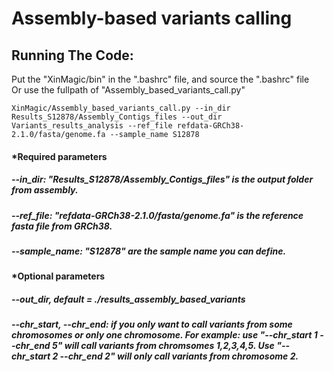 # Assembly-based variants calling 


## Running The Code:
Put the "XinMagic/bin" in the ".bashrc" file, and source the ".bashrc" file <br />
Or use the fullpath of "Assembly_based_variants_call.py"


```
XinMagic/Assembly_based_variants_call.py --in_dir Results_S12878/Assembly_Contigs_files --out_dir Variants_results_analysis --ref_file refdata-GRCh38-2.1.0/fasta/genome.fa --sample_name S12878
```
#### *Required parameters
##### --in_dir: "Results_S12878/Assembly_Contigs_files" is the output folder from assembly.

##### --ref_file: "refdata-GRCh38-2.1.0/fasta/genome.fa" is the reference fasta file from GRCh38.

#####  --sample_name: "S12878" are the sample name you can define. 


#### *Optional parameters
#####  --out_dir, default = ./results_assembly_based_variants

##### --chr_start, --chr_end: if you only want to call variants from some chromosomes or only one chromosome. For example: use "--chr_start 1 --chr_end 5"  will call variants from chromsomes 1,2,3,4,5. Use "--chr_start 2 --chr_end 2" will only call variants from chromosome 2. 
 
